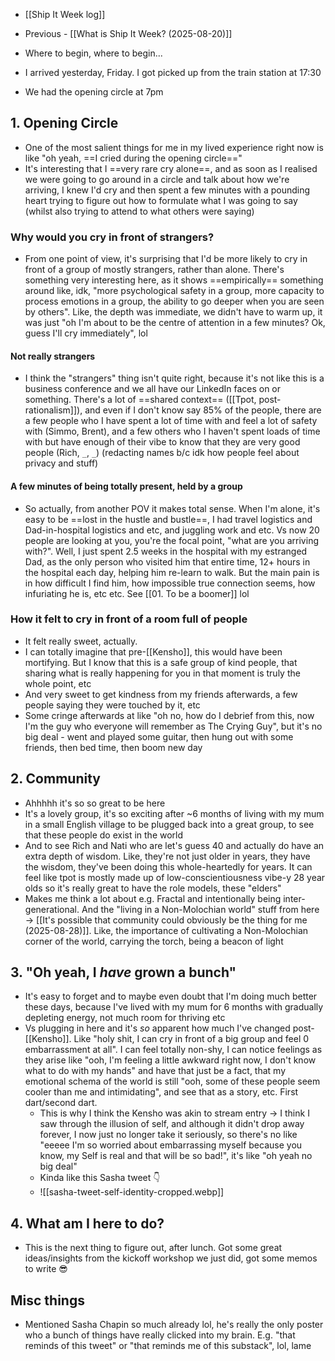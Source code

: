- [[Ship It Week log]]
- Previous - [[What is Ship It Week? (2025-08-20)]]

- Where to begin, where to begin... 
- I arrived yesterday, Friday. I got picked up from the train station at 17:30
- We had the opening circle at 7pm 
## 1. Opening Circle
- One of the most salient things for me in my lived experience right now is like "oh yeah, ==I cried during the opening circle=="
- It's interesting that I ==very rare cry alone==, and as soon as I realised we were going to go around in a circle and talk about how we're arriving, I knew I'd cry and then spent a few minutes with a pounding heart trying to figure out how to formulate what I was going to say (whilst also trying to attend to what others were saying)
### Why would you cry in front of strangers?
- From one point of view, it's surprising that I'd be more likely to cry in front of a group of mostly strangers, rather than alone. There's something very interesting here, as it shows ==empirically== something around like, idk, "more psychological safety in a group, more capacity to process emotions in a group, the ability to go deeper when you are seen by others". Like, the depth was immediate, we didn't have to warm up, it was just "oh I'm about to be the centre of attention in a few minutes? Ok, guess I'll cry immediately", lol
#### Not really strangers
- I think the "strangers" thing isn't quite right, because it's not like this is a business conference and we all have our LinkedIn faces on or something. There's a lot of ==shared context== ([[Tpot, post-rationalism]]), and even if I don't know say 85% of the people, there are a few people who I have spent a lot of time with and feel a lot of safety with (Simmo, Brent), and a few others who I haven't spent loads of time with but have enough of their vibe to know that they are very good people (Rich, `_`, `_`) (redacting names b/c idk how people feel about privacy and stuff)
#### A few minutes of being totally present, held by a group
- So actually, from another POV it makes total sense. When I'm alone, it's easy to be ==lost in the hustle and bustle==, I had travel logistics and Dad-in-hospital logistics and etc, and juggling work and etc. Vs now 20 people are looking at you, you're the focal point, "what are you arriving with?". Well, I just spent 2.5 weeks in the hospital with my estranged Dad, as the only person who visited him that entire time, 12+ hours in the hospital each day, helping him re-learn to walk. But the main pain is in how difficult I find him, how impossible true connection seems, how infuriating he is, etc etc. See [[01. To be a boomer]] lol
### How it felt to cry in front of a room full of people
- It felt really sweet, actually. 
- I can totally imagine that pre-[[Kensho]], this would have been mortifying. But I know that this is a safe group of kind people, that sharing what is really happening for you in that moment is truly the whole point, etc
- And very sweet to get kindness from my friends afterwards, a few people saying they were touched by it, etc
- Some cringe afterwards at like "oh no, how do I debrief from this, now I'm the guy who everyone will remember as The Crying Guy", but it's no big deal - went and played some guitar, then hung out with some friends, then bed time, then boom new day
## 2. Community 
- Ahhhhh it's so so great to be here
- It's a lovely group, it's so exciting after ~6 months of living with my mum in a small English village to be plugged back into a great group, to see that these people do exist in the world
- And to see Rich and Nati who are let's guess 40 and actually do have an extra depth of wisdom. Like, they're not just older in years, they have the wisdom, they've been doing this whole-heartedly for years. It can feel like tpot is mostly made up of low-conscientiousness vibe-y 28 year olds so it's really great to have the role models, these "elders"
- Makes me think a lot about e.g. Fractal and intentionally being inter-generational. And the "living in a Non-Molochian world" stuff from here → [[It's possible that community could obviously be the thing for me (2025-08-28)]]. Like, the importance of cultivating a Non-Molochian corner of the world, carrying the torch, being a beacon of light
## 3. "Oh yeah, I *have* grown a bunch"
- It's easy to forget and to maybe even doubt that I'm doing much better these days, because I've lived with my mum for 6 months with gradually depleting energy, not much room for thriving etc
- Vs plugging in here and it's *so* apparent how much I've changed post-[[Kensho]]. Like "holy shit, I can cry in front of a big group and feel 0 embarrassment at all". I can feel totally non-shy, I can notice feelings as they arise like "ooh, I'm feeling a little awkward right now, I don't know what to do with my hands" and have that just be a fact, that my emotional schema of the world is still "ooh, some of these people seem cooler than me and intimidating", and see that as a story, etc. First dart/second dart.
	- This is why I think the Kensho was akin to stream entry → I think I saw through the illusion of self, and although it didn't drop away forever, I now just no longer take it seriously, so there's no like "eeeee I'm so worried about embarrassing myself because you know, my Self is real and that will be so bad!", it's like "oh yeah no big deal"
	- Kinda like this Sasha tweet 👇
	- ![[sasha-tweet-self-identity-cropped.webp]]
## 4. What am I here to do? 
- This is the next thing to figure out, after lunch. Got some great ideas/insights from the kickoff workshop we just did, got some memos to write 😎
## Misc things
- Mentioned Sasha Chapin so much already lol, he's really the only poster who a bunch of things have really clicked into my brain. E.g. "that reminds of this tweet" or "that reminds me of this substack", lol, lame